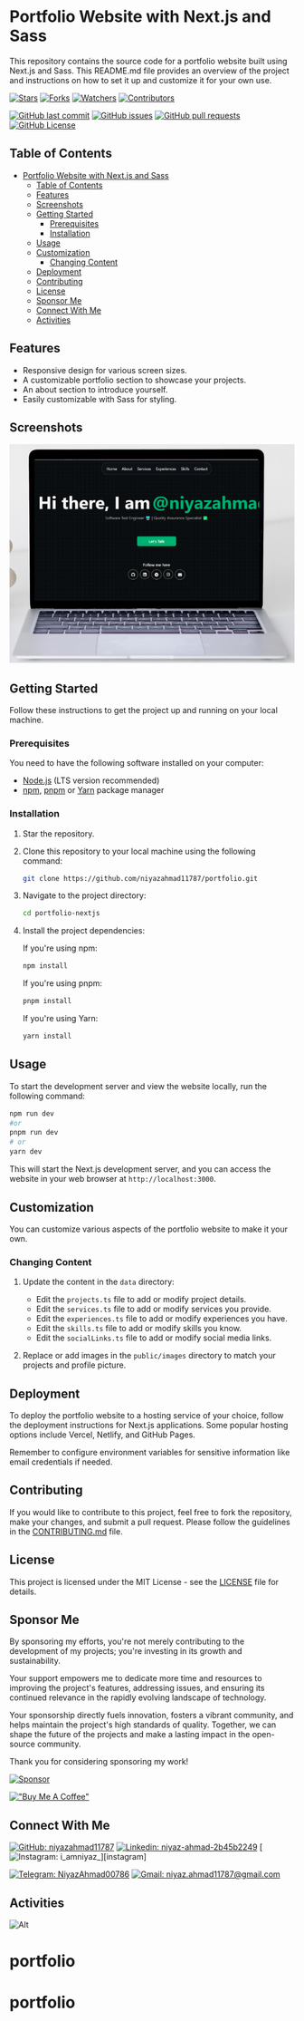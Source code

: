 # Portfolio Website with Next.js and Sass

This repository contains the source code for a portfolio website built using Next.js and Sass. This README.md file provides an overview of the project and instructions on how to set it up and customize it for your own use.

[![Stars](https://img.shields.io/github/stars/niyazahmad11787/portfolio?label=Stars&style=flat)][repo]
[![Forks](https://img.shields.io/github/forks/niyazahmad11787/portfolio?label=Forks&style=flat)][repo]
[![Watchers](https://img.shields.io/github/watchers/niyazahmad11787/portfolio?label=Watchers&style=flat)][repo]
[![Contributors](https://img.shields.io/github/contributors/niyazahmad11787/portfolio?label=Contributors&style=flat)][repo]

[![GitHub last commit](https://img.shields.io/github/last-commit/niyazahmad11787/portfolio?label=Last+Commit&style=flat)][repo]
[![GitHub issues](https://img.shields.io/github/issues/niyazahmad11787/portfolio?label=Issues&style=flat)][issues]
[![GitHub pull requests](https://img.shields.io/github/issues-pr/niyazahmad11787/portfolio?label=Pull+Requests&style=flat)][pulls]
[![GitHub License](https://img.shields.io/github/license/niyazahmad11787/portfolio?label=License&style=flat)][license]

## Table of Contents

- [Portfolio Website with Next.js and Sass](#portfolio-website-with-nextjs-and-sass)
  - [Table of Contents](#table-of-contents)
  - [Features](#features)
  - [Screenshots](#screenshots)
  - [Getting Started](#getting-started)
    - [Prerequisites](#prerequisites)
    - [Installation](#installation)
  - [Usage](#usage)
  - [Customization](#customization)
    - [Changing Content](#changing-content)
  - [Deployment](#deployment)
  - [Contributing](#contributing)
  - [License](#license)
  - [Sponsor Me](#sponsor-me)
  - [Connect With Me](#connect-with-me)
  - [Activities](#activities)

## Features

- Responsive design for various screen sizes.
- A customizable portfolio section to showcase your projects.
- An about section to introduce yourself.
- Easily customizable with Sass for styling.

## Screenshots

![Screenshot 1](/desktop.png)

## Getting Started

Follow these instructions to get the project up and running on your local machine.

### Prerequisites

You need to have the following software installed on your computer:

- [Node.js](https://nodejs.org/) (LTS version recommended)
- [npm](https://www.npmjs.com/), [pnpm](https://pnpm.io/) or [Yarn](https://yarnpkg.com/) package manager

### Installation

1. Star the repository.

2. Clone this repository to your local machine using the following command:

   ```bash
   git clone https://github.com/niyazahmad11787/portfolio.git
   ```

3. Navigate to the project directory:

   ```bash
   cd portfolio-nextjs
   ```

4. Install the project dependencies:

   If you're using npm:

   ```bash
   npm install
   ```

   If you're using pnpm:

   ```bash
   pnpm install
   ```

   If you're using Yarn:

   ```bash
   yarn install
   ```

## Usage

To start the development server and view the website locally, run the following command:

```bash
npm run dev
#or
pnpm run dev
# or
yarn dev
```

This will start the Next.js development server, and you can access the website in your web browser at `http://localhost:3000`.

## Customization

You can customize various aspects of the portfolio website to make it your own.

### Changing Content

1. Update the content in the `data` directory:

   - Edit the `projects.ts` file to add or modify project details.
   - Edit the `services.ts` file to add or modify services you provide.
   - Edit the `experiences.ts` file to add or modify experiences you have.
   - Edit the `skills.ts` file to add or modify skills you know.
   - Edit the `socialLinks.ts` file to add or modify social media links.

2. Replace or add images in the `public/images` directory to match your projects and profile picture.

## Deployment

To deploy the portfolio website to a hosting service of your choice, follow the deployment instructions for Next.js applications. Some popular hosting options include Vercel, Netlify, and GitHub Pages.

Remember to configure environment variables for sensitive information like email credentials if needed.

## Contributing

If you would like to contribute to this project, feel free to fork the repository, make your changes, and submit a pull request. Please follow the guidelines in the [CONTRIBUTING.md](CONTRIBUTING.md) file.

## License

This project is licensed under the MIT License - see the [LICENSE](LICENSE) file for details.

## Sponsor Me

By sponsoring my efforts, you're not merely contributing to the development of my projects; you're investing in its growth and sustainability.

Your support empowers me to dedicate more time and resources to improving the project's features, addressing issues, and ensuring its continued relevance in the rapidly evolving landscape of technology.

Your sponsorship directly fuels innovation, fosters a vibrant community, and helps maintain the project's high standards of quality. Together, we can shape the future of the projects and make a lasting impact in the open-source community.

Thank you for considering sponsoring my work!

[![Sponsor](https://img.shields.io/static/v1?label=Sponsor&message=%E2%9D%A4&logo=GitHub&color=%23fe8e86)](https://github.com/sponsors/niyazahmad11787)

<!-- [![ko-fi](https://ko-fi.com/img/githubbutton_sm.svg)](https://ko-fi.com/niyazahmad11787) -->

[!["Buy Me A Coffee"](https://www.buymeacoffee.com/assets/img/custom_images/orange_img.png)](https://www.buymeacoffee.com/ahmadniyazc)

## Connect With Me

[![GitHub: niyazahmad11787](https://img.shields.io/badge/niyazahmad11787-EFF7F6?logo=GitHub&logoColor=333&link=https://www.github.com/niyazahmad11787)][github]
[![Linkedin: niyaz-ahmad-2b45b2249](https://img.shields.io/badge/niyazahmad11787-EFF7F6?logo=LinkedIn&logoColor=blue&link=https://www.linkedin.com/in/niyaz-ahmad-2b45b2249)][linkedin]
[![Instagram: i_amniyaz_](https://img.shields.io/badge/i_amniyaz_-EFF7F6?logo=Instagram&link=https://www.instagram.com/i_amniyaz_)][instagram]
<!-- [![Twitter: niyazahmad1178707](https://img.shields.io/badge/niyazahmad11787-EFF7F6?logo=X&logoColor=333&link=https://x.com/niyazahmad11787)][twitter] -->
[![Telegram: NiyazAhmad00786](https://img.shields.io/badge/niyazahmad11787-EFF7F6?logo=Telegram&link=https://telegram.me/NiyazAhmad00786)][telegram]
[![Gmail: niyaz.ahmad11787@gmail.com](https://img.shields.io/badge/niyaz.ahmad11787@gmail.com-EFF7F6?logo=Gmail&link=mailto:niyaz.ahmad11787@gmail.com)][gmail]

## Activities

![Alt](https://repobeats.axiom.co/api/embed/39717929794c9e56c46a4313ee2c33347cf209d1.svg "Repobeats analytics image")

[github]: https://github.com/niyazahmad11787
<!-- [twitter]: https://twitter.com/nixrajput07 -->
[instagram]: https://instagram.com/i_amniyaz_
[linkedin]: www.linkedin.com/in/niyaz-ahmad-2b45b2249
[telegram]: https://telegram.me/NiyazAhmad00786
[gmail]: mailto:niyaz.ahmad11787@gmail.com
[repo]: https://github.com/niyazahmad11787/portfolio
[issues]: https://github.com/niyazahmad11787/portfolio/issues
[pulls]: https://github.com/niyazahmad11787/portfolio/pulls
[license]: https://github.com/niyazahmad11787/portfolio/blob/master/LICENSE.md
# portfolio
# portfolio
